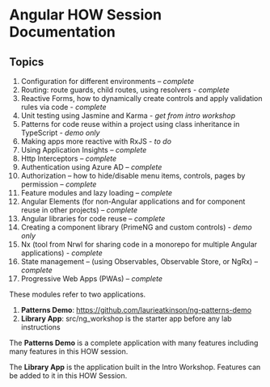# Angular HOW Session Documentation

## Topics
1. Configuration for different environments – _complete_
2. Routing: route guards, child routes, using resolvers - _complete_
3. Reactive Forms, how to dynamically create controls and apply validation rules via code - _complete_
4. Unit testing using Jasmine and Karma - _get from intro workshop_
5. Patterns for code reuse within a project using class inheritance in TypeScript - _demo only_
6. Making apps more reactive with RxJS - _to do_
7. Using Application Insights – _complete_
8. Http Interceptors – _complete_
9. Authentication using Azure AD – _complete_
10. Authorization – how to hide/disable menu items, controls, pages by permission – _complete_
11. Feature modules and lazy loading – _complete_
12. Angular Elements (for non-Angular applications and for component reuse in other projects) – _complete_
13. Angular libraries for code reuse – _complete_
14. Creating a component library (PrimeNG and custom controls) - _demo only_
15. Nx (tool from Nrwl for sharing code in a monorepo for multiple Angular applications) -  _complete_
16. State management – (using Observables, Observable Store, or NgRx) – _complete_
17. Progressive Web Apps (PWAs) – _complete_


These modules refer to two applications.
1. **Patterns Demo**: https://github.com/laurieatkinson/ng-patterns-demo
2. **Library App**: src/ng_workshop is the starter app before any lab instructions

The **Patterns Demo** is a complete application with many features including many features in this HOW session.

The **Library App** is the application built in the Intro Workshop. Features can be added to it in this HOW Session.
